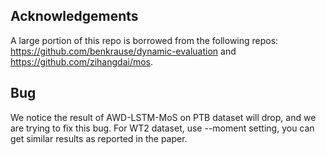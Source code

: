 ## Acknowledgements

A large portion of this repo is borrowed from the following repos:
https://github.com/benkrause/dynamic-evaluation and https://github.com/zihangdai/mos.

## Bug
We notice the result of AWD-LSTM-MoS on PTB dataset will drop, and we are trying to fix this bug.
For WT2 dataset, use --moment setting, you can get similar results as reported in the paper.
